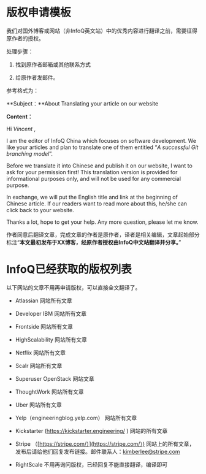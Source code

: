 # 版权申请模板

我们对国外博客或网站（非InfoQ英文站）中的优秀内容进行翻译之前，需要征得原作者的授权。

处理步骤：

1. 找到原作者邮箱或其他联系方式

2. 给原作者发邮件。

参考格式为：

**Subject：**About Translating your article on our website

**Content：**

Hi _Vincent_ ,

I am the editor of InfoQ China which focuses on software development. We like your articles and plan to translate one of them entitled “_A successful Git branching model_”.

Before we translate it into Chinese and publish it on our website, I want to ask for your permission first! This translation version is provided for informational purposes only, and will not be used for any commercial purpose.

In exchange, we will put the English title and link at the beginning of Chinese article. If our readers want to read more about this, he/she can click back to your website.

Thanks a lot, hope to get your help. Any more question, please let me know.

作者同意后翻译文章，完成文章的作者是原作者，译者是相关编辑，文章起始部分标注“**本文最初发布于XX博客，经原作者授权由InfoQ中文站翻译并分享。**”

# InfoQ已经获取的版权列表

以下网站的文章不用再申请版权，可以直接全文翻译了。

* Atlassian 网站所有文章

* Developer IBM 网站所有文章

* Frontside 网站所有文章

* HighScalability 网站所有文章

* Netflix 网站所有文章

* Scalr 网站所有文章

* Superuser OpenStack 网站文章

* ThoughtWork 网站所有文章

* Uber 网站所有文章

* Yelp（engineeringblog.yelp.com） 网站所有文章

* Kickstarter \(https://kickstarter.engineering/ \) 网站的所有文章

* Stripe （[https://stripe.com/）](https://stripe.com/）) 网站上的所有文章，发布后请给他们回复发布链接。邮件联系人：[kimberlee@stripe.com](mailto:kimberlee@stripe.com)

* RightScale 不用再询问版权，已经回复不能直接翻译，编译即可



